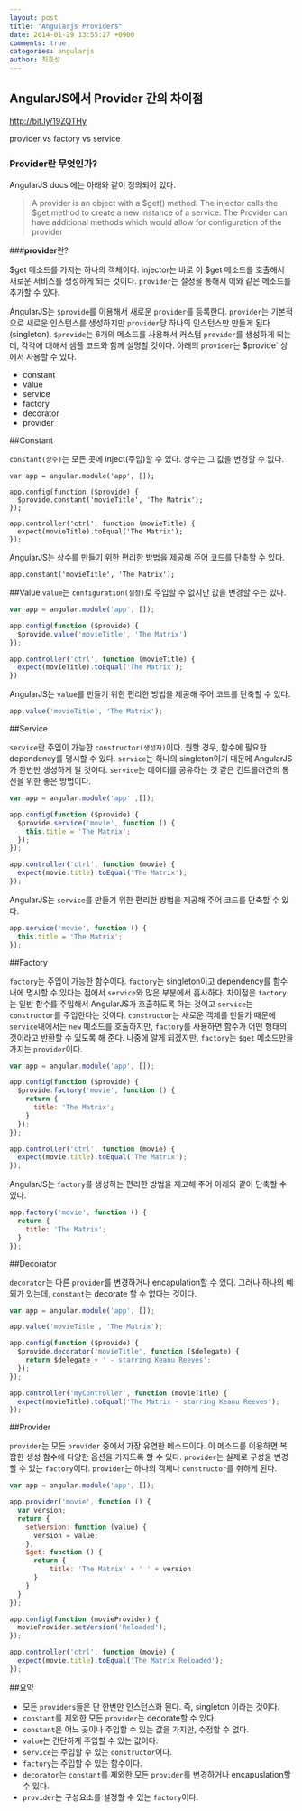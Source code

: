 ```yaml
---
layout: post
title: "Angularjs Providers"
date: 2014-01-29 13:55:27 +0900
comments: true
categories: angularjs
author: 최효성
---
```


**AngularJS에서 Provider 간의 차이점**
-------------------------------

http://bit.ly/19ZQTHy
<!--more-->
provider vs factory vs service


### Provider란 무엇인가?

AngularJS docs 에는 아래와 같이 정의되어 있다.

> A provider is an object with a $get() method. The injector calls the $get method to create a new instance of a service. The Provider can have additional methods which would allow for configuration of the provider

###**provider**란?

$get 메소드를 가지는 하나의 객체이다. injector는 바로 이 $get 메소드를 호출해서 새로운 서비스를 생성하게 되는 것이다. `provider`는 설정을 통해서 이와 같은 메소드를 추가할 수 있다.

AngularJS는 `$provide`를 이용해서 새로운 `provider`를 등록한다. `provider`는 기본적으로 새로운 인스턴스를 생성하지만 `provider`당 하나의 인스턴스만 만들게 된다(singleton). `$provide`는 6개의 메소드를 사용해서 커스텀 `provider`를 생성하게 되는데, 각각에 대해서 샘플 코드와 함께 설명할 것이다. 아래의 `provider`는 $provide` 상에서 사용할 수 있다.

- constant
- value
- service
- factory
- decorator
- provider

##Constant

`constant(상수)`는 모든 곳에 inject(주입)할 수 있다. 상수는 그 값을 변경할 수 없다.

    var app = angular.module('app', []);

    app.config(function ($provide) {
      $provide.constant('movieTitle', 'The Matrix');
    });

    app.controller('ctrl', function (movieTitle) {
      expect(movieTitle).toEqual('The Matrix');
    });

AngularJS는 상수를 만들기 위한 편리한 방법을 제공해 주어 코드를 단축할 수 있다.

    app.constant('movieTitle', 'The Matrix');

##Value
`value`는 `configuration(설정)`로 주입할 수 없지만 값을 변경할 수는 있다.

```javascript
var app = angular.module('app', []);

app.config(function ($provide) {
  $provide.value('movieTitle', 'The Matrix')
});

app.controller('ctrl', function (movieTitle) {
  expect(movieTitle).toEqual('The Matrix');
})
```

AngularJS는 `value`를 만들기 위한 편리한 방법을 제공해 주어 코드를 단축할 수 있다.

```javascript
app.value('movieTitle', 'The Matrix');
```

##Service

`service`란 주입이 가능한 `constructor(생성자)`이다. 원할 경우, 함수에 필요한 dependency를 명시할 수 있다. `service`는 하나의 singleton이기 때문에 AngularJS가 한번만 생성하게 될 것이다. `service`는 데이터를 공유하는 것 같은 컨트롤러간의 통신을 위한 좋은 방법이다.

```javascript
var app = angular.module('app' ,[]);

app.config(function ($provide) {
  $provide.service('movie', function () {
    this.title = 'The Matrix';
  });
});

app.controller('ctrl', function (movie) {
  expect(movie.title).toEqual('The Matrix');
});
```
AngularJS는 `service`를 만들기 위한 편리한 방법을 제공해 주어 코드를 단축할 수 있다.

```javascript
app.service('movie', function () {
  this.title = 'The Matrix';
});
```

##Factory

`factory`는 주입이 가능한 함수이다. `factory`는 singleton이고 dependency를 함수내에 명시할 수 있다는 점에서 `service`와 많은 부분에서 흡사하다. 차이점은 `factory`는 일반 함수를 주입해서 AngularJS가 호출하도록 하는 것이고 `service`는 `constructor`를 주입한다는 것이다. `constructor`는 새로운 객체를 만들기 때문에 `service`내에서는 `new` 메소드를 호출하지만, `factory`를 사용하면 함수가 어떤 형태의 것이라고 반환할 수 있도록 해 준다. 나중에 알게 되겠지만, `factory`는 `$get` 메소드만을 가지는 `provider`이다.

```javascript
var app = angular.module('app', []);

app.config(function ($provide) {
  $provide.factory('movie', function () {
    return {
      title: 'The Matrix';
    }
  });
});

app.controller('ctrl', function (movie) {
  expect(movie.title).toEqual('The Matrix');
});
```
AngularJS는 `factory`를 생성하는 편리한 방법을 제고해 주어 아래와 같이 단축할 수 있다.

```javascript
app.factory('movie', function () {
  return {
    title: 'The Matrix';
  }
});
```

##Decorator

`decorator`는 다른 `provider`를 변경하거나 encapulation할 수 있다. 그러나 하나의 예외가 있는데, `constant`는 decorate 할 수 없다는 것이다.

```javascript
var app = angular.module('app', []);

app.value('movieTitle', 'The Matrix');

app.config(function ($provide) {
  $provide.decorator('movieTitle', function ($delegate) {
    return $delegate + ' - starring Keanu Reeves';
  });
});

app.controller('myController', function (movieTitle) {
  expect(movieTitle).toEqual('The Matrix - starring Keanu Reeves');
});
```

##Provider

`provider`는 모든 `provider` 중에서 가장 유연한 메소드이다. 이 메소드를 이용하면 복잡한 생성 함수에 다양한 옵션을 가지도록 할 수 있다. `provider`는 실제로 구성을 변경할 수 있는 `factory`이다. `provider`는 하나의 객체나 `constructor`를 취하게 된다.

```javascript
var app = angular.module('app', []);

app.provider('movie', function () {
  var version;
  return {
    setVersion: function (value) {
      version = value;
    },
    $get: function () {
      return {
          title: 'The Matrix' + ' ' + version
      }
    }
  }
});

app.config(function (movieProvider) {
  movieProvider.setVersion('Reloaded');
});

app.controller('ctrl', function (movie) {
  expect(movie.title).toEqual('The Matrix Reloaded');
});
```
##요약

- 모든 `providers`들은 단 한번만 인스턴스화 된다. 즉, singleton 이라는 것이다.
- `constant`를 제외한 모든 `provider`는 decorate할 수 있다.
- `constant`은 어느 곳이나 주입할 수 있는 값을 가지만, 수정할 수 없다.
- `value`는 간단하게 주입할 수 있는 값이다.
- `service`는 주입할 수 있는 `constructor`이다.
- `factory`는 주입할 수 있는 함수이다.
- `decorator`는 `constant`를 제외한 모든 `provider`를 변경하거나 encapuslation할 수 있다.
- `provider`는 구성요소를 설정할 수 있는 `factory`이다.
